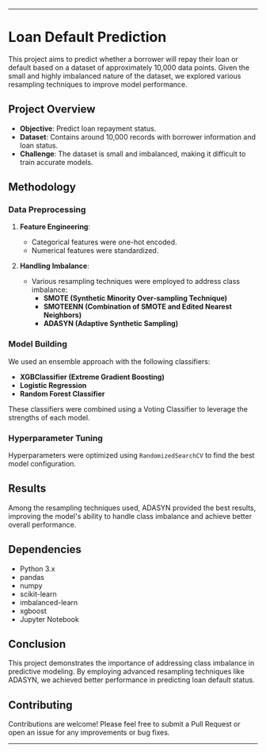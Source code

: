 
---

# Loan Default Prediction

This project aims to predict whether a borrower will repay their loan or default based on a dataset of approximately 10,000 data points. Given the small and highly imbalanced nature of the dataset, we explored various resampling techniques to improve model performance.

## Project Overview

- **Objective**: Predict loan repayment status.
- **Dataset**: Contains around 10,000 records with borrower information and loan status.
- **Challenge**: The dataset is small and imbalanced, making it difficult to train accurate models.

## Methodology

### Data Preprocessing

1. **Feature Engineering**:
    - Categorical features were one-hot encoded.
    - Numerical features were standardized.

2. **Handling Imbalance**:
    - Various resampling techniques were employed to address class imbalance:
        - **SMOTE (Synthetic Minority Over-sampling Technique)**
        - **SMOTEENN (Combination of SMOTE and Edited Nearest Neighbors)**
        - **ADASYN (Adaptive Synthetic Sampling)**

### Model Building

We used an ensemble approach with the following classifiers:
- **XGBClassifier (Extreme Gradient Boosting)**
- **Logistic Regression**
- **Random Forest Classifier**

These classifiers were combined using a Voting Classifier to leverage the strengths of each model.

### Hyperparameter Tuning

Hyperparameters were optimized using `RandomizedSearchCV` to find the best model configuration.

## Results

Among the resampling techniques used, ADASYN provided the best results, improving the model's ability to handle class imbalance and achieve better overall performance.

## Dependencies

- Python 3.x
- pandas
- numpy
- scikit-learn
- imbalanced-learn
- xgboost
- Jupyter Notebook


## Conclusion

This project demonstrates the importance of addressing class imbalance in predictive modeling. By employing advanced resampling techniques like ADASYN, we achieved better performance in predicting loan default status.

## Contributing

Contributions are welcome! Please feel free to submit a Pull Request or open an issue for any improvements or bug fixes.


---
